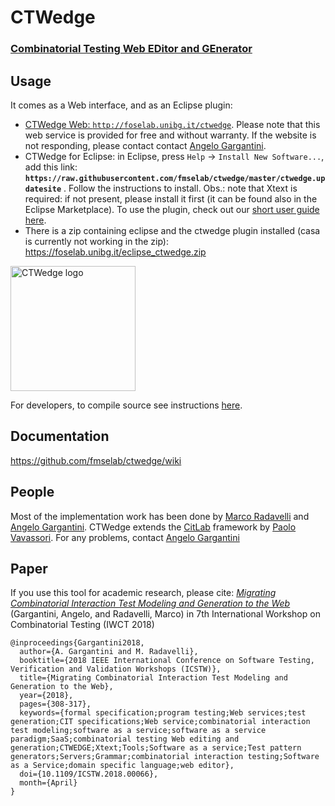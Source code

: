 # CTWedge

### **[Combinatorial Testing Web EDitor and GEnerator](http://foselab.unibg.it/ctwedge)**

## Usage
It comes as a Web interface, and as an Eclipse plugin:

- [CTWedge Web: `http://foselab.unibg.it/ctwedge`](http://foselab.unibg.it/ctwedge). Please note that this web service is provided for free and without warranty. If the website is not responding, please contact contact [Angelo Gargantini](mailto://angelo.gargantini@unibg.it).
- CTWedge for Eclipse: in Eclipse, press `Help` -> `Install New Software...`, add this link: **`https://raw.githubusercontent.com/fmselab/ctwedge/master/ctwedge.updatesite`** . Follow the instructions to install. Obs.: note that Xtext is required: if not present, please install it first (it can be found also in the Eclipse Marketplace). To use the plugin, check out our [short user guide here](https://fmselab.github.io/ctwedge).
- There is a zip containing eclipse and the ctwedge plugin installed (casa is currently not working in the zip): <https://foselab.unibg.it/eclipse_ctwedge.zip>

<a href="http://foselab.unibg.it/ctwedge"><img src="https://raw.githubusercontent.com/fmselab/ctwedge/master/ctwedge.parent/ctwedge.web/WebRoot/logo.png" width="200" alt="CTWedge logo"></a>

For developers, to compile source see instructions [here](https://fmselab.github.io/ctwedge/developer).

## Documentation

https://github.com/fmselab/ctwedge/wiki

## People
Most of the implementation work has been done by [Marco Radavelli](https://cs.unibg.it/radavelli/) and [Angelo Gargantini](http://cs.unibg.it/gargantini/). CTWedge extends the [CitLab](https://sourceforge.net/projects/citlab/) framework by [Paolo Vavassori](http://cs.unibg.it/vavassori/). For any problems, contact [Angelo Gargantini](mailto://angelo.gargantini@unibg.it)  

## Paper
If you use this tool for academic research, please cite:
[*Migrating Combinatorial Interaction Test Modeling and Generation to the Web*](https://cs.unibg.it/gargantini/research/abstracts/iwct2018.html)
(Gargantini, Angelo, and Radavelli, Marco) in 7th International Workshop on Combinatorial Testing (IWCT 2018)
```
@inproceedings{Gargantini2018, 
  author={A. Gargantini and M. Radavelli}, 
  booktitle={2018 IEEE International Conference on Software Testing, Verification and Validation Workshops (ICSTW)}, 
  title={Migrating Combinatorial Interaction Test Modeling and Generation to the Web}, 
  year={2018}, 
  pages={308-317}, 
  keywords={formal specification;program testing;Web services;test generation;CIT specifications;Web service;combinatorial interaction test modeling;software as a service;software as a service paradigm;SaaS;combinatorial testing Web editing and generation;CTWEDGE;Xtext;Tools;Software as a service;Test pattern generators;Servers;Grammar;combinatorial interaction testing;Software as a Service;domain specific language;web editor}, 
  doi={10.1109/ICSTW.2018.00066}, 
  month={April}
}
```
